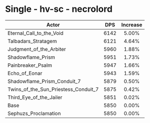 # Single - hv-sc - necrolord
| Actor | DPS | Increase |
|---|:---:|:---:|
|Eternal_Call_to_the_Void|6142|5.00%|
|Talbadars_Stratagem|6121|4.64%|
|Judgment_of_the_Arbiter|5960|1.88%|
|Shadowflame_Prism|5951|1.73%|
|Painbreaker_Psalm|5947|1.66%|
|Echo_of_Eonar|5943|1.59%|
|Shadowflame_Prism_Conduit_7|5879|0.50%|
|Twins_of_the_Sun_Priestess_Conduit_7|5875|0.42%|
|Third_Eye_of_the_Jailer|5851|0.02%|
|Base|5850|0.00%|
|Sephuzs_Proclamation|5850|0.00%|
